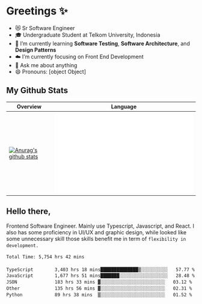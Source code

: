 # Greetings ✨
- 😻 Sr Software Engineer
- 🎓 Undergraduate Student at Telkom University, Indonesia
- 🌱 I’m currently learning **Software Testing**, **Software Architecture**, and **Design Patterns**
- ☁️ I’m currently focusing on Front End Development
- 💬 Ask me about anything
- 😄 Pronouns: [object Object]

## My Github Stats

| Overview | Language |
| --- | --- |
|[![Anurag's github stats](https://github-readme-stats.vercel.app/api?username=abui-am&count_private=true)](https://github.com/anuraghazra/github-readme-stats)|![Language](https://raw.githubusercontent.com/abui-am/stats/c6455f656dfce7acd3951e5ec5b25d72af0b2ee3/generated/languages.svg)|

## Hello there, 
Frontend Software Engineer. 
Mainly use Typescript, Javascript, and React. I also has some proficiency in UI/UX and graphic design, while looked like some unnecessary skill those skills benefit me in term of `flexibility in development.`


<!--START_SECTION:waka-->

```txt
Total Time: 5,754 hrs 42 mins

TypeScript        3,403 hrs 18 mins██████████████▒░░░░░░░░░░   57.77 %
JavaScript        1,677 hrs 51 mins███████░░░░░░░░░░░░░░░░░░   28.48 %
JSON              183 hrs 33 mins ▓░░░░░░░░░░░░░░░░░░░░░░░░   03.12 %
Other             135 hrs 56 mins ▓░░░░░░░░░░░░░░░░░░░░░░░░   02.31 %
Python            89 hrs 38 mins  ▒░░░░░░░░░░░░░░░░░░░░░░░░   01.52 %
```

<!--END_SECTION:waka-->
